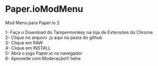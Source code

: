 # Paper.ioModMenu
Mod Menu para Paper.io 2

1- Faça o Download do Tampermonkey na loja de Extensões do Chrome <br />
2- Clique no arquivo .js aqui na pasta do github<br />
3- Clique em RAW<br />
4- Clique em INSTALL<br />
5- Abra o jogo Paper.io no navegador<br />
6- Aproveite com Moderação!!! hehe<br />
